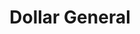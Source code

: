 ---
title: "Dollar General"
url: /milton/dollar-general-lewes-georgetown-highway/
shop: variety store
---